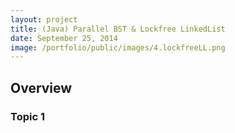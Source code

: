 ```yaml
---
layout: project
title: (Java) Parallel BST & Lockfree LinkedList
date: September 25, 2014
image: /portfolio/public/images/4.lockfreeLL.png
---
```


## Overview

### Topic 1
